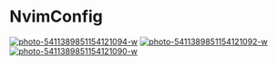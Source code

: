 # NvimConfig
<a href="https://ibb.co/YTQb6YQP"><img src="https://i.ibb.co/h19Ckh9L/photo-5411389851154121094-w.jpg" alt="photo-5411389851154121094-w" border="0"></a>
<a href="https://ibb.co/p64XNHQv"><img src="https://i.ibb.co/9myYBxh9/photo-5411389851154121092-w.jpg" alt="photo-5411389851154121092-w" border="0"></a>
<a href="https://ibb.co/xSbBSfSD"><img src="https://i.ibb.co/RpKspBp9/photo-5411389851154121090-w.jpg" alt="photo-5411389851154121090-w" border="0"></a>
